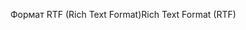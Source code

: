 <span data-ttu-id="32ef5-101">Формат RTF (Rich Text Format)</span><span class="sxs-lookup"><span data-stu-id="32ef5-101">Rich Text Format (RTF)</span></span>